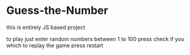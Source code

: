 # Guess-the-Number
this is entirely JS based project 


to play just enter random numbers between 1 to 100
press check 
if you which to replay the game press restart
